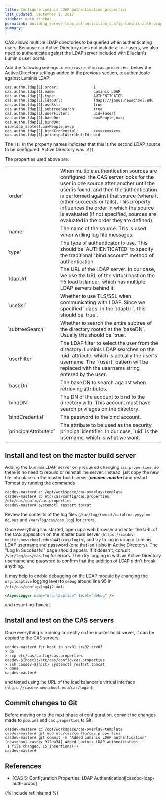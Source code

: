 ```yaml
---
title: Configure Luminis LDAP authentication properties
last_updated: September 1, 2017
sidebar: main_sidebar
permalink: building_server_ldap_authentication_config-luminis-auth-properties.html
summary:
---
```


CAS allows multiple LDAP directories to be queried when authenticating users. Because our Active Directory does not include all our users, we also need to authenticate against the LDAP server included with Ellucian's Luminis user portal.

Add the following settings to `etc/cas/config/cas.properties`, below the Active Directory settings added in the previous section, to authenticate against Luminis LDAP:

```properties
cas.authn.ldap[1].order:                1
cas.authn.ldap[1].name:                 Luminis LDAP
cas.authn.ldap[1].type:                 AUTHENTICATED
cas.authn.ldap[1].ldapUrl:              ldaps://janus.newschool.edu
cas.authn.ldap[1].useSsl:               true
cas.authn.ldap[1].subtreeSearch:        true
cas.authn.ldap[1].userFilter:           uid={user}
cas.authn.ldap[1].baseDn:               ou=People,o=cp
cas.authn.ldap[1].bindDn:               uid=ldap_ssotest,ou=People,o=cp
cas.authn.ldap[1].bindCredential:       xxxxxxxxxxxx
cas.authn.ldap[1].principalAtrributeId: uid
```

The `[1]` in the property names indicates that this is the second LDAP source to be configured (Active Directory was `[0]`).

The properties used above are:

<table>
    <colgroup>
        <col width="25%" />
        <col width="75%" />
    </colgroup>
    <tbody>
        <tr>
            <td markdown="span">`order`</td>
            <td markdown="span">When multiple authentication sources are configured, the CAS server looks for the user in one source after another until the user is found, and then the authentication is performed against that source (where it either succeeds or fails). This property influences the order in which the source is evaluated (if not specified, sources are evaluated in the order they are defined).</td>
        </tr>
        <tr>
           <td markdown="span">`name`</td>
           <td markdown="span">The name of the source. This is used when writing log file messages.</td>
        </tr>
        <tr>
            <td markdown="span">`type`</td>
            <td markdown="span">The type of authenticator to use. This should be `AUTHENTICATED` to specify the traditional "bind account" method of authentication.</td>
        </tr>
        <tr>
            <td markdown="span">`ldapUrl`</td>
            <td markdown="span">The URL of the LDAP server. In our case, we use the URL of the virtual host on the F5 load balancer, which has multiple LDAP servers behind it.</td>
        </tr>
        <tr>
            <td markdown="span">`useSsl`</td>
            <td markdown="span">Whether to use TLS/SSL when communicating with LDAP. Since we specified `ldaps` in the `ldapUrl`, this should be `true`.</td>
        </tr>
        <tr>
            <td markdown="span">`subtreeSearch`</td>
            <td markdown="span">Whether to search the entire subtree of the directory rooted at the `baseDN`. Usually this should be `true`.</td>
        </tr>
        <tr>
            <td markdown="span">`userFilter`</td>
            <td markdown="span">The LDAP filter to select the user from the directory. Luminis LDAP searches on the `uid` attribute, which is actually the user's username. The `{user}` pattern will be replaced with the username string entered by the user.</td>
        </tr>
        <tr>
            <td markdown="span">`baseDn`</td>
            <td markdown="span">The base DN to search against when retrieving attributes.</td>
        </tr>
        <tr>
            <td markdown="span">`bindDN`</td>
            <td markdown="span">The DN of the account to bind to the directory with. This account must have search privileges on the directory.</td>
        </tr>
        <tr>
            <td markdown="span">`bindCredential`</td>
            <td markdown="span">The password to the bind account.</td>
        </tr>
        <tr>
            <td markdown="span">`principalAttributeId`</td>
            <td markdown="span">The attribute to be used as the security principal identifier. In our case, `uid` is the username, which is what we want.</td>
        </tr>
    </tbody>
</table>

## Install and test on the master build server

Adding the Luminis LDAP server only required changing `cas.properties`, so there is no need to rebuild or reinstall the server. Instead, just copy the new file into place on the master build server (***casdev-master***) and restart Tomcat by running the commands

```console
casdev-master# cd /opt/workspace/cas-overlay-template
casdev-master# cp etc/cas/config/cas.properties /etc/cas/config/cas.properties
casdev-master# systemctl restart tomcat
```

Review the contents of the log files (`/var/log/tomcat/catalina.yyyy-mm-dd.out` and `/var/log/cas/cas.log`) for errors.

Once everything has started, open up a web browser and enter the URL of the CAS application on the master build server (`https://casdev-master.newschool.edu:8443/cas/login`), and try to log in using a Luminis LDAP username and password (one that isn't also in Active Directory). The "Log In Successful" page should appear. If it doesn't, consult `/var/log/cas/cas.log` for errors. Then try logging in with an Active Directory username and password to confirm that the addition of LDAP didn't break anything.

It may help to enable debugging on the LDAP module by changing the `org.ldaptive` logging level to `debug` around line 95 in `/etc/cas/config/log4j2.xml`:

```xml
<AsyncLogger name="org.ldaptive" level="debug" />
```

and restarting Tomcat.

## Install and test on the CAS servers

Once everything is running correctly on the master build server, it can be copied to the CAS servers:

```console
casdev-master# for host in srv01 srv02 srv03
> do
> scp etc/cas/config/cas.properties casdev-${host}:/etc/cas/config/cas.properties
> ssh casdev-${host} systemctl restart tomcat
> done
casdev-master#  
```

and tested using the URL of the load balancer's virtual interface (`https://casdev.newschool.edu/cas/login`).

## Commit changes to Git

Before moving on to the next phase of configuration, commit the changes made to `pom.xml` and `cas.properties` to Git:

```console
casdev-master# cd /opt/workspace/cas-overlay-template
casdev-master# git add etc/cas/config/cas.properties
casdev-master# git commit -m "Added Luminis LDAP authentication"
[newschool-casdev 912da34] Added Luminis LDAP authentication
 1 file changed, 15 insertions(+)
casdev-master#  
```

## References

* [CAS 5: Configuration Properties: LDAP Authentication][casdoc-ldap-auth-props]

{% include reflinks.md %}
